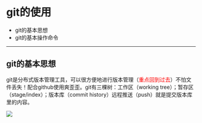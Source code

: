 # git的使用

- git的基本思想
- git的基本操作命令

------

## git的基本思想

git是分布式版本管理工具，可以很方便地进行版本管理（<font color=red>重点回到过去</font>）不怕文件丢失！配合github使用爽歪歪。git有三棵树：工作区（working tree）；暂存区（stage/index）；版本库（commit history）远程推送（push）就是提交版本库里的内容。

![](D:\StudyNote\gittips\开发者.png)